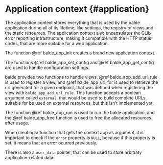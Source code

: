 Application context {#application}
===================

The application context stores everything that is used by the balde application during all of its lifetime, like settings, the registry of views and the static resources. The application context also encapsulates the GLib error reporting infrastructure, making it compatible with the HTTP status codes, that are more suitable for a web application.

The function @ref balde_app_init creates a brand new application context.

The functions @ref balde_app_set_config and @ref balde_app_get_config are used to handle configuration settings.

balde provides two functions to handle views. @ref balde_app_add_url_rule is used to register a view, and @ref balde_app_url_for is used to retrieve the url generated for a given endpoint, that was defined when registering the view with ``balde_app_add_url_rule``. This function accepts a boolean argument called ``external``, that would be used to build complete URLs, suitable for be used on external resources, but this isn't implemented yet.

The function @ref balde_app_run is used to run the balde application, and the @ref balde_app_free function is used to free the allocated resources after usage.

When creating a function that gets the context app as argument, it is important to check if the ``error`` property is ``NULL``, because if this property is set, it means that an error ocurred previously.

There is also a ``user_data`` pointer, that can be used to store arbitraty application-related data.
